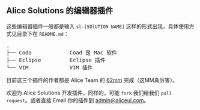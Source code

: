 ## Alice Solutions 的编辑器插件

这些编辑器插件一般都是输入 `sl-[SOlUTION NAME]` 这样的形式出现，具体使用方式见目录下在 `README.md`：

<pre>
.
├── Coda            Coad 是 Mac 软件          
├── Eclipse         Eclipse 插件              
└── VIM             VIM 插件                  
</pre>

目前这三个插件的作者都是 Alice Team 的 [62mm](http://xinxin.li) 完成（这MM真厉害）。
    
欢迎为 Alice Solutions 开发插件，同样的，可能 `fork` 我们给我们 `pull request`。或者直接 Email 你的插件到 [admin@aliceui.com](mailto:admin@aliceui.com)。